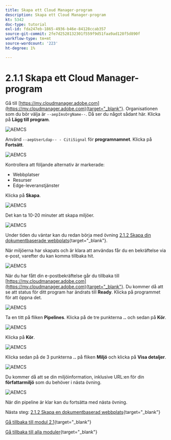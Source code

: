 ```yaml
---
title: Skapa ett Cloud Manager-program
description: Skapa ett Cloud Manager-program
kt: 5342
doc-type: tutorial
exl-id: fda247eb-1865-4936-b46e-84128ccab357
source-git-commit: 2fe7d2528132301f559f9d51faa9ad128f5d890f
workflow-type: tm+mt
source-wordcount: '223'
ht-degree: 1%

---
```


# 2.1.1 Skapa ett Cloud Manager-program

Gå till [https://my.cloudmanager.adobe.com](https://my.cloudmanager.adobe.com){target="_blank"}. Organisationen som du bör välja är `--aepImsOrgName--`. Då ser du något sådant här. Klicka på **Lägg till program**.

![AEMCS](./images/aemcs1.png)

Använd `--aepUserLdap-- - CitiSignal` för **programnamnet**. Klicka på **Fortsätt**.

![AEMCS](./images/aemcs2.png)

Kontrollera att följande alternativ är markerade:

- Webbplatser
- Resurser
- Edge-leveranstjänster

Klicka på **Skapa**.

![AEMCS](./images/aemcs3.png)

Det kan ta 10-20 minuter att skapa miljöer.

![AEMCS](./images/aemcs4.png)

Under tiden du väntar kan du redan börja med övning [2.1.2 Skapa din dokumentbaserade webbplats](./ex2.md){target="_blank"}.

När miljöerna har skapats och är klara att användas får du en bekräftelse via e-post, varefter du kan komma tillbaka hit.

![AEMCS](./images/aemcs5.png)

När du har fått din e-postbekräftelse går du tillbaka till [https://my.cloudmanager.adobe.com](https://my.cloudmanager.adobe.com){target="_blank"}. Du kommer då att se att status för ditt program har ändrats till **Ready**. Klicka på programmet för att öppna det.

![AEMCS](./images/aemcs6.png)

Ta en titt på fliken **Pipelines**. Klicka på de tre punkterna **..** och sedan på **Kör**.

![AEMCS](./images/aemcs7.png)

Klicka på **Kör**.

![AEMCS](./images/aemcs8.png)

Klicka sedan på de 3 punkterna **..** på fliken **Miljö** och klicka på **Visa detaljer**.

![AEMCS](./images/aemcs9.png)

Du kommer då att se din miljöinformation, inklusive URL:en för din **författarmiljö** som du behöver i nästa övning.

![AEMCS](./images/aemcs10.png)

När din pipeline är klar kan du fortsätta med nästa övning.

Nästa steg: [2.1.2 Skapa en dokumentbaserad webbplats](./ex2.md){target="_blank"}

[Gå tillbaka till modul 2.1](./aemcs.md){target="_blank"}

[Gå tillbaka till alla moduler](./../../../overview.md){target="_blank"}
